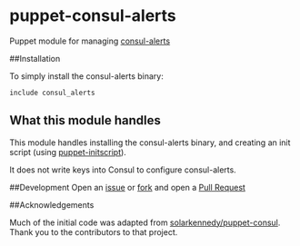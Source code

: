 # puppet-consul-alerts
Puppet module for managing [consul-alerts](https://github.com/AcalephStorage/consul-alerts)

##Installation

To simply install the consul-alerts binary:

```puppet
include consul_alerts
```

## What this module handles
This module handles installing the consul-alerts binary, and creating an init script (using [puppet-initscript](https://github.com/EvanKrall/puppet-initscript)).

It does not write keys into Consul to configure consul-alerts.

##Development
Open an [issue](https://github.com/EvanKrall/puppet-consul-alerts/issues) or
[fork](https://github.com/EvanKrall/puppet-consul-alerts/fork) and open a
[Pull Request](https://github.com/EvanKrall/puppet-consul-alerts/pulls)

##Acknowledgements

Much of the initial code was adapted from [solarkennedy/puppet-consul](https://github.com/solarkennedy/puppet-consul). Thank you to the contributors to that project.
